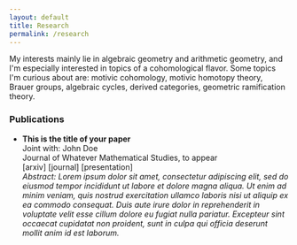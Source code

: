 ```yaml
---
layout: default
title: Research
permalink: /research
---
```


My interests mainly lie in algebraic geometry and arithmetic geometry, and I'm especially interested in topics of a cohomological flavor. Some topics I'm curious about are: motivic cohomology, motivic homotopy theory, Brauer groups, algebraic cycles, derived categories,  geometric ramification theory.

### Publications
- **This is the title of your paper**  
Joint with: John Doe  
Journal of Whatever Mathematical Studies, to appear  
[arxiv] [journal] [presentation]  
*Abstract: Lorem ipsum dolor sit amet, consectetur adipiscing elit, sed do eiusmod tempor incididunt ut labore et dolore magna aliqua. Ut enim ad minim veniam, quis nostrud exercitation ullamco laboris nisi ut aliquip ex ea commodo consequat. Duis aute irure dolor in reprehenderit in voluptate velit esse cillum dolore eu fugiat nulla pariatur. Excepteur sint occaecat cupidatat non proident, sunt in culpa qui officia deserunt mollit anim id est laborum.*
